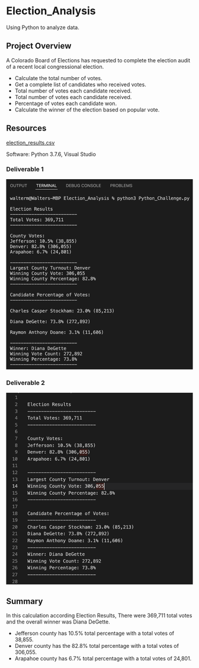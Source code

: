 # Election_Analysis
Using Python to analyze data.

## Project Overview
A Colorado Board of Elections has requested to complete the election audit of a recent local congressional election.

- Calculate the total number of votes.
- Get a complete list of candidates who received votes.
- Total number of votes each candidate received.
- Total number of votes each candidate received.
- Percentage of votes each candidate won.
- Calculate the winner of the election based on popular vote.

## Resources
[election_results.csv](https://github.com/WalterMarikwa/Election_Analysis/blob/main/Resources/election_results.csv)

Software: Python 3.7.6, Visual Studio

### Deliverable 1
![alt text](terminal.png)

### Deliverable 2
![alt text](text.png)

## Summary
In this calculation according Election Results, There were 369,711 total votes and the overall winner was Diana DeGette.
- Jefferson county has 10.5% total percentage with a total votes of 38,855.
- Denver county has the 82.8% total percentage with a total votes of 306,055.
- Arapahoe county has 6.7% total percentage with a total votes of 24,801.

